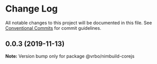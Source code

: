 # Change Log

All notable changes to this project will be documented in this file.
See [Conventional Commits](https://conventionalcommits.org) for commit guidelines.

## 0.0.3 (2019-11-13)

**Note:** Version bump only for package @vrbo/nimbuild-corejs
